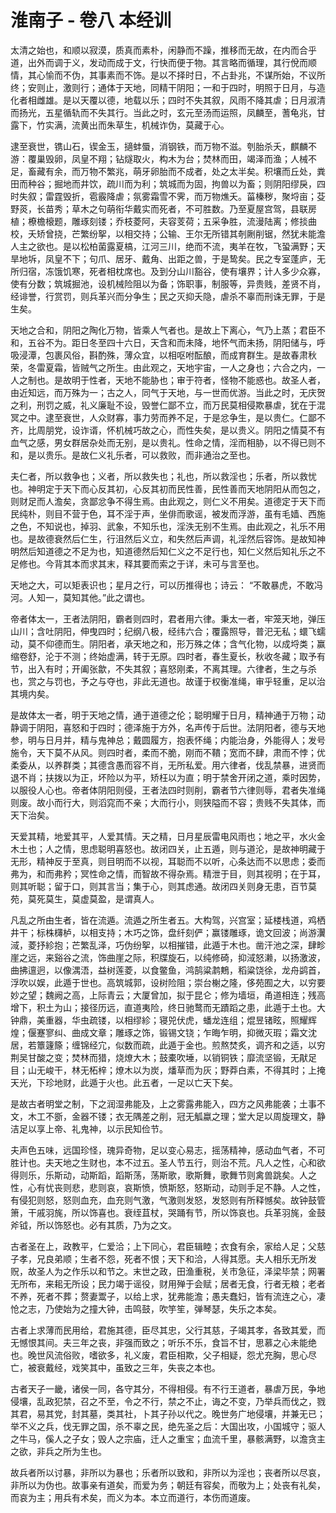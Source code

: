 # 淮南子 - 卷八 本经训

太清之始也，和顺以寂漠，质真而素朴，闲静而不躁，推移而无故，在内而合乎道，出外而调于义，发动而成于文，行快而便于物。其言略而循理，其行侻而顺情，其心愉而不伪，其事素而不饰。是以不择时日，不占卦兆，不谋所始，不议所终；安则止，激则行；通体于天地，同精干阴阳；一和于四时，明照于日月，与造化者相雌雄。是以天覆以德，地载以乐；四时不失其叙，风雨不降其虐；日月淑清而扬光，五星循轨而不失其行。当此之时，玄元至汤而运照，凤麟至，蓍龟兆，甘露下，竹实满，流黄出而朱草生，机械诈伪，莫藏于心。

逮至衰世，镌山石，锲金玉，擿蚌蜃，消钢铁，而万物不滋。刳胎杀夭，麒麟不游：覆巢毁卵，凤皇不翔；钻燧取火，构木为台；焚林而田，竭泽而渔；人械不足，畜藏有余，而万物不繁兆，萌牙卵胎而不成者，处之太半矣。积壤而丘处，粪田而种谷；掘地而井饮，疏川而为利；筑城而为固，拘兽以为畜；则阴阳缪戾，四时失叙；雷霆毁折，雹霰降虐；氛雾霜雪不霁，而万物燋夭。菑榛秽，聚埒亩；芟野菼，长苗秀；草木之句萌衔华戴实而死者，不可胜数。乃至夏屋宫驾，县联房植；橑檐榱题，雕琢刻镂；乔枝菱阿，夫容芰荷；五采争胜，流漫陆离；修掞曲校，夭矫曾挠，芒繁纷挐，以相交持；公输、王尔无所错其剞劂削锯，然犹未能澹人主之欲也。是以松柏菌露夏槁，江河三川，绝而不流，夷羊在牧，飞蛩满野；天旱地坼，凤皇不下；句爪、居牙、戴角、出距之兽，于是鸷矣。民之专室蓬庐，无所归宿，冻饿饥寒，死者相枕席也。及到分山川豁谷，使有壤界；计人多少众寡，使有分数；筑城掘池，设机械险阻以为备；饰职事，制服等，异贵贱，差贤不肖，经诽誉，行赏罚，则兵革兴而分争生；民之灭抑夭隐，虐杀不辜而刑诛无罪，于是生矣。

天地之合和，阴阳之陶化万物，皆乘人气者也。是故上下离心，气乃上蒸；君臣不和，五谷不为。距日冬至四十六日，天含和而未降，地怀气而未扬，阴阳储与，呼吸浸潭，包裹风俗，斟酌殊，薄众宜，以相呕咐酝酿，而成育群生。是故春肃秋荣，冬雷夏霜，皆贼气之所生。由此观之，天地宇宙，一人之身也；六合之内，一人之制也。是故明于性者，天地不能胁也；审于符者，怪物不能惑也。故圣人者，由近知远，而万殊为一；古之人，同气于天地，与一世而优游。当此之时，无庆贺之利，刑罚之威，礼义廉耻不设，毁誉仁鄙不立，而万民莫相侵欺暴虐，犹在于混冥之中。逮至衰世，人众财寡，事力劳而养不足，于是忿争生，是以贵仁。仁鄙不齐，比周朋党，设诈谞，怀机械巧故之心，而性失矣，是以贵义。阴阳之情莫不有血气之感，男女群居杂处而无别，是以贵礼。性命之情，淫而相胁，以不得已则不和，是以贵乐。是故仁义礼乐者，可以救败，而非通治之至也。

夫仁者，所以救争也；义者，所以救失也；礼也，所以救淫也；乐者，所以救忧也。神明定于天下而心反其初，心反其初而民性善，民性善而天地阴阳从而包之，则财足而人澹矣，贪鄙忿争不得生焉。由此观之，则仁义不用矣。道德定于天下而民纯朴，则目不营于色，耳不淫于声，坐俳而歌谣，被发而浮游，虽有毛嫱、西施之色，不知说也，掉羽、武象，不知乐也，淫泆无别不生焉。由此观之，礼乐不用也。是故德衰然后仁生，行沮然后义立，和失然后声调，礼淫然后容饰。是故知神明然后知道德之不足为也，知道德然后知仁义之不足行也，知仁义然后知礼乐之不足修也。今背其本而求其末，释其要而索之于详，未可与言至也。

天地之大，可以矩表识也；星月之行，可以历推得也；诗云： “不敢暴虎，不敢冯河。人知一，莫知其他。”此之谓也。

帝者体太一，王者法阴阳，霸者则四时，君者用六律。秉太一者，牢笼天地，弹压山川；含吐阴阳，伸曳四时；纪纲八极，经纬六合；覆露照导，普汜无私；蠉飞蠕动，莫不仰德而生。阴阳者，承天地之和，形万殊之体；含气化物，以成埒类；赢缩卷舒，沦于不测；终始虚满，转于无原。四时者，春生夏长，秋收冬藏；取予有节，出入有时；开阖张歙，不失其叙；喜怒刚柔，不离其理。六律者，生之与杀也，赏之与罚也，予之与夺也，非此无道也。故谨于权衡准绳，审乎轻重，足以治其境内矣。

是故体太一者，明于天地之情，通于道德之伦；聪明耀于日月，精神通于万物；动静调于阴阳，喜怒和于四时；德泽施于方外，名声传于后世。法阴阳者，德与天地参，明与日月并，精与鬼神总；戴圆履方，抱表怀绳；内能治身，外能得人；发号施令，天下莫不从风。则四时者，柔而不脆，刚而不鞼；宽而不肆，肃而不悖；优柔委从，以养群类；其德含愚而容不肖，无所私爱。用六律者，伐乱禁暴，进贤而退不肖；扶拨以为正，坏险以为平，矫枉以为直；明于禁舍开闭之道，乘时因势，以服役人心也。帝者体阴阳则侵，王者法四时则削，霸者节六律则辱，君者失准绳则废。故小而行大，则滔窕而不亲；大而行小，则狭隘而不容；贵贱不失其体，而天下治矣。

天爱其精，地爱其平，人爱其情。天之精，日月星辰雷电风雨也；地之平，水火金木土也；人之情，思虑聪明喜怒也。故闭四关，止五遁，则与道沦，是故神明藏于无形，精神反于至真，则目明而不以视，耳聪而不以听，心条达而不以思虑；委而弗为，和而弗矜；冥性命之情，而智故不得杂焉。精泄于目，则其视明；在于耳，则其听聪；留于口，则其言当；集于心，则其虑通。故闭四关则身无患，百节莫苑，莫死莫生，莫虚莫盈，是谓真人。

凡乱之所由生者，皆在流遁。流遁之所生者五。大构驾，兴宫室；延楼栈道，鸡栖井干；标株欂栌，以相支持；木巧之饰，盘纤刻俨；赢镂雕琢，诡文回波；尚游瀷淢，菱抒紾抱；芒繁乱泽，巧伪纷挐，以相摧错，此遁于木也。凿汗池之深，肆畛崖之远，来谿谷之流，饰曲崖之际，积牒旋石，以纯修碕，抑淢怒濑，以扬激波，曲拂邅迥，以像湡浯，益树莲菱，以食鳖鱼，鸿鹄粱鹔鷞，稻粱饶徐，龙舟鹢首，浮吹以娱，此遁于世也。高筑城郭，设树险阻；崇台榭之隆，侈苑囿之大，以穷要妙之望；魏阙之高，上际青云；大厦曾加，拟于昆仑；修为墙垣，甬道相连；残高增下，积土为山；接径历远，直道夷险，终日驰鹜而无蹟蹈之患，此遁于土也。大钟鼎，美重器，华虫疏镂，以相缪紾；寝兕伏虎，蟠龙连组；焜昱锗眩，照耀辉煌；偃蹇寥纠、曲成文章；雕琢之饰，锻锡文铙；乍晦乍明，抑微灭瑕；霜文沈居，若簟籧篨；缠锦经宂，似数而疏，此遁于金也。煎熬焚炙，调齐和之适，以穷荆吴甘酸之变；焚林而猎，烧燎大木；鼓橐吹埵，以销铜铁；靡流坚锻，无猒足目；山无峻干，林无柘梓；燎木以为炭，燔草而为灰；野莽白素，不得其时；上掩天光，下珍地财，此遁于火也。此五者，一足以亡天下矣。

是故古者明堂之制，下之润湿弗能及，上之雾露弗能入，四方之风弗能袭；土事不文，木工不斵，金器不镂；衣无隅差之削，冠无觚蠃之理；堂大足以周旋理文，静洁足以享上帝、礼鬼神，以示民知俭节。

夫声色五味，远国珍怪，瑰异奇物，足以变心易志，摇荡精神，感动血气者，不可胜计也。夫天地之生财也，本不过五。圣人节五行，则治不荒。凡人之性，心和欲得则乐，乐斯动，动斯蹈，蹈斯荡，荡斯歌，歌斯舞，歌舞节则禽兽跳矣。人之性，心有忧丧则悲，悲则哀，哀斯愤，愤斯怒，怒斯动，动则手足不静。人之性，有侵犯则怒，怒则血充，血充则气激，气激则发怒，发怒则有所释憾矣。故钟鼓管箫，干戚羽旄，所以饰喜也。衰绖苴杖，哭踊有节，所以饰哀也。兵革羽旄，金鼓斧钺，所以饰怒也。必有其质，乃为之文。

古者圣在上，政教平，仁爱洽；上下同心，君臣辑睦；衣食有余，家给人足；父慈子孝，兄良弟顺；生者不怨，死者不恨；天下和洽，人得其愿。夫人相乐无所发贶，故圣人为之作乐以和节之。末世之政，田渔重税，关市急征，泽梁毕禁；网署无所布，来耜无所设；民力竭于谣役，财用殚于会赋；居者无食，行者无粮；老者不养，死者不葬；赘妻鬻子，以给上求，犹弗能澹；愚夫蠢妇，皆有流连之心，凄怆之志，乃使始为之撞大钟，击鸣鼓，吹竽笙，弹琴瑟，失乐之本矣。

古者上求薄而民用给，君施其德，臣尽其忠，父行其慈，子竭其孝，各致其爱，而无憾恨其间。夫三年之丧，非强而致之；听乐不乐，食旨不甘，思慕之心未能绝也。晚世风流俗败，嗜欲多，礼义废，君臣相欺，父子相疑，怨尤充胸，思心尽亡，被衰戴经，戏笑其中，虽致之三年，失丧之本也。

古者天子一畿，诸侯一同，各守其分，不得相侵。有不行王道者，暴虐万民，争地侵壤，乱政犯禁，召之不至，令之不行，禁之不止，诲之不变，乃举兵而伐之，戮其君，易其党，封其墓，类其社，卜其子孙以代之。晚世务广地侵壤，并兼无已；举不义之兵，伐无罪之国，杀不辜之民，绝先圣之后：大国出攻，小国城守；驱人之牛马，傒人之子女；毁人之宗庙，迁人之重宝；血流千里，暴骸满野，以澹贪主之欲，非兵之所为生也。

故兵者所以讨暴，非所以为暴也；乐者所以致和，非所以为淫也；丧者所以尽哀，非所以为伪也。故事亲有道矣，而爱为务；朝廷有容矣，而敬为上；处丧有礼矣，而哀为主；用兵有术矣，而义为本。本立而道行，本伤而道废。
